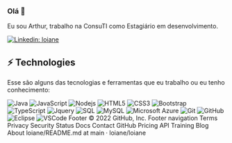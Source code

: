 ### Olá 👋

Eu sou Arthur, trabalho na ConsuTI como Estagiário em desenvolvimento.



[![Linkedin: loiane](https://img.shields.io/badge/-Linkedin-blue?style=flat-square&logo=Linkedin&logoColor=white&link=https://www.linkedin.com/in/arthur-silva-8a841b172/)](https://www.linkedin.com/in/arthur-silva-8a841b172/)

## ⚡ Technologies

Esse são alguns das tecnologias e ferramentas que eu trabalho ou eu tenho conhecimento:

![Java](https://img.shields.io/badge/-Java-007396?style=flat-square&logo=java)
![JavaScript](https://img.shields.io/badge/-JavaScript-black?style=flat-square&logo=javascript)
![Nodejs](https://img.shields.io/badge/-Nodejs-339933?style=flat-square&logo=Node.js&logoColor=white)
![HTML5](https://img.shields.io/badge/-HTML5-E34F26?style=flat-square&logo=html5&logoColor=white)
![CSS3](https://img.shields.io/badge/-CSS3-1572B6?style=flat-square&logo=css3)
![Bootstrap](https://img.shields.io/badge/-Bootstrap-563D7C?style=flat-square&logo=bootstrap)
![TypeScript](https://img.shields.io/badge/-TypeScript-007ACC?style=flat-square&logo=typescript)
![Jquery](https://img.shields.io/badge/-Jquery-gray)
![SQL](https://img.shields.io/badge/-SQL-blue)
![MySQL](https://img.shields.io/badge/-MySQL-4479A1?style=flat-square&logo=mysql&logoColor=white)
![Microsoft Azure](https://img.shields.io/badge/Microsoft%20Azure-0089D6?style=flat-square&logo=microsoft-azure&logoColor=white)
![Git](https://img.shields.io/badge/-Git-black?style=flat-square&logo=git)
![GitHub](https://img.shields.io/badge/-GitHub-181717?style=flat-square&logo=github)
![Eclipse](https://img.shields.io/badge/-Eclipse-2C2255?style=flat-square&logo=eclipse&logoColor=white)
![VSCode](https://img.shields.io/badge/-VSCode-007ACC?style=flat-square&logo=visual-studio-code&logoColor=white)
Footer
© 2022 GitHub, Inc.
Footer navigation
Terms
Privacy
Security
Status
Docs
Contact GitHub
Pricing
API
Training
Blog
About
loiane/README.md at main · loiane/loiane
